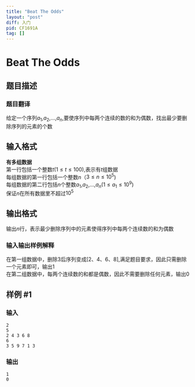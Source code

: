 ```yaml
---
title: "Beat The Odds"
layout: "post"
diff: 入门
pid: CF1691A
tag: []
---
```


# Beat The Odds

## 题目描述

### 题目翻译
给定一个序列$a_{1}$,$a_{2}$,...,$a_{n}$,要使序列中每两个连续的数的和为偶数，找出最少要删除序列的元素的个数

## 输入格式

**有多组数据**  
第一行包括一个整数$t$($1 \le t \le 100$),表示有$t$组数据  
每组数据的第一行包括一个整数$n$（$3 \le n \le 10^5$)  
每组数据的第二行包括$n$个整数$a_{1}$,$a_{2}$,...,$a_{n}$($1 \le a_{1} \le 10^9$)  
保证$n$在所有数据里不超过$10^5$

## 输出格式

输出$n$行，表示最少删除序列中的元素使得序列中每两个连续数的和为偶数  
### 输入输出样例解释
在第一组数据中，删除3后序列变成[2、4、6、8],满足题目要求，因此只需删除一个元素即可，输出1  
在第二组数据中，每两个连续数的和都是偶数，因此不需要删除任何元素，输出0

## 样例 #1

### 输入

```
2
5
2 4 3 6 8
6
3 5 9 7 1 3
```

### 输出

```
1
0
```

